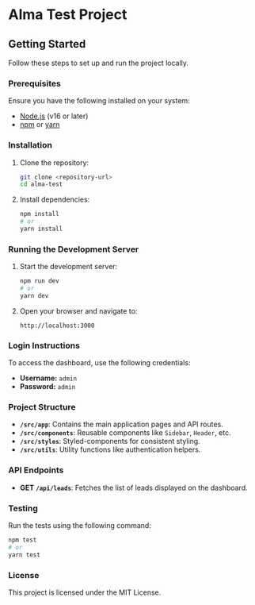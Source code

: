 # Alma Test Project

## Getting Started

Follow these steps to set up and run the project locally.

### Prerequisites

Ensure you have the following installed on your system:
- [Node.js](https://nodejs.org/) (v16 or later)
- [npm](https://www.npmjs.com/) or [yarn](https://yarnpkg.com/)

### Installation

1. Clone the repository:
   ```bash
   git clone <repository-url>
   cd alma-test
   ```

2. Install dependencies:
   ```bash
   npm install
   # or
   yarn install
   ```

### Running the Development Server

1. Start the development server:
   ```bash
   npm run dev
   # or
   yarn dev
   ```

2. Open your browser and navigate to:
   ```
   http://localhost:3000
   ```

### Login Instructions

To access the dashboard, use the following credentials:

- **Username:** `admin`
- **Password:** `admin`

### Project Structure

- **`/src/app`**: Contains the main application pages and API routes.
- **`/src/components`**: Reusable components like `Sidebar`, `Header`, etc.
- **`/src/styles`**: Styled-components for consistent styling.
- **`/src/utils`**: Utility functions like authentication helpers.

### API Endpoints

- **GET `/api/leads`**: Fetches the list of leads displayed on the dashboard.

### Testing

Run the tests using the following command:
```bash
npm test
# or
yarn test
```

### License

This project is licensed under the MIT License.
